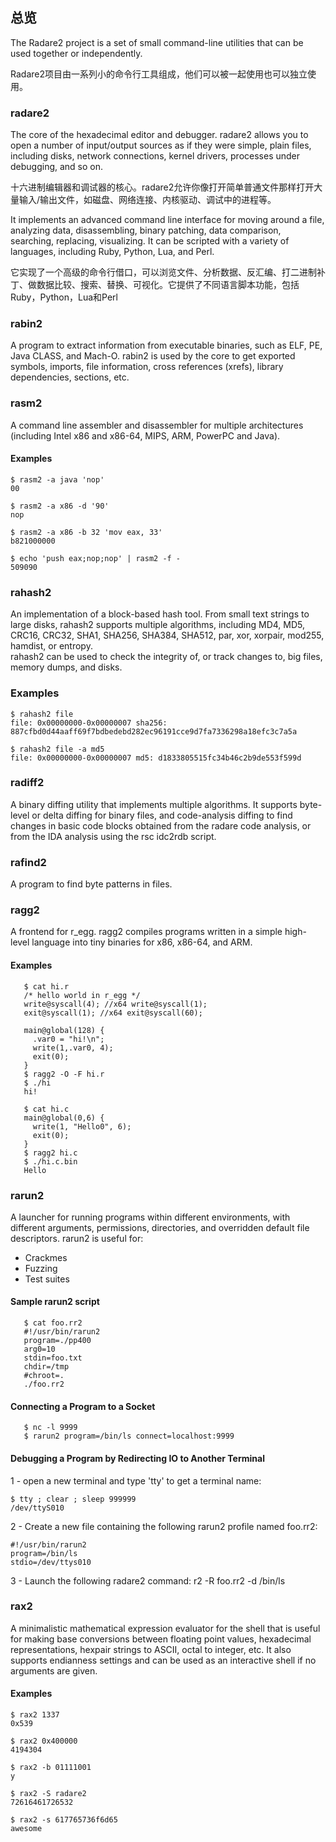 ## 总览

The Radare2 project is a set of small command-line utilities that can be used together or independently.

Radare2项目由一系列小的命令行工具组成，他们可以被一起使用也可以独立使用。

### radare2

The core of the hexadecimal editor and debugger. radare2 allows you to open a number of input/output sources as if they were simple, plain files, including disks, network connections, kernel drivers, processes under debugging, and so on.

十六进制编辑器和调试器的核心。radare2允许你像打开简单普通文件那样打开大量输入/输出文件，如磁盘、网络连接、内核驱动、调试中的进程等。

It implements an advanced command line interface for moving around a file, analyzing data, disassembling, binary patching, data comparison, searching, replacing, visualizing. It can be scripted with a variety of languages, including Ruby, Python, Lua, and Perl.

它实现了一个高级的命令行借口，可以浏览文件、分析数据、反汇编、打二进制补丁、做数据比较、搜索、替换、可视化。它提供了不同语言脚本功能，包括Ruby，Python，Lua和Perl

### rabin2

A program to extract information from executable binaries, such as ELF, PE, Java CLASS, and Mach-O. rabin2 is used by the core to get exported symbols, imports, file information, cross references \(xrefs\), library dependencies, sections, etc.

### rasm2

A command line assembler and disassembler for multiple architectures \(including Intel x86 and x86-64, MIPS, ARM, PowerPC and Java\).

#### Examples

```
$ rasm2 -a java 'nop'
00

$ rasm2 -a x86 -d '90'
nop

$ rasm2 -a x86 -b 32 'mov eax, 33'
b821000000

$ echo 'push eax;nop;nop' | rasm2 -f -
509090
```

### rahash2

An implementation of a block-based hash tool. From small text strings to large disks, rahash2 supports multiple algorithms, including MD4, MD5, CRC16, CRC32, SHA1, SHA256, SHA384, SHA512, par, xor, xorpair, mod255, hamdist, or entropy.  
rahash2 can be used to check the integrity of, or track changes to, big files, memory dumps, and disks.

### Examples

```
$ rahash2 file
file: 0x00000000-0x00000007 sha256: 887cfbd0d44aaff69f7bdbedebd282ec96191cce9d7fa7336298a18efc3c7a5a

$ rahash2 file -a md5
file: 0x00000000-0x00000007 md5: d1833805515fc34b46c2b9de553f599d
```

### radiff2

A binary diffing utility that implements multiple algorithms. It supports byte-level or delta diffing for binary files, and code-analysis diffing to find changes in basic code blocks obtained from the radare code analysis, or from the IDA analysis using the rsc idc2rdb  script.

### rafind2

A program to find byte patterns in files.

### ragg2

A frontend for r\_egg. ragg2 compiles programs written in a simple high-level language into tiny binaries for x86, x86-64, and ARM.

#### Examples

```
   $ cat hi.r
   /* hello world in r_egg */
   write@syscall(4); //x64 write@syscall(1);
   exit@syscall(1); //x64 exit@syscall(60);

   main@global(128) {
     .var0 = "hi!\n";
     write(1,.var0, 4);
     exit(0);
   }
   $ ragg2 -O -F hi.r
   $ ./hi
   hi!

   $ cat hi.c
   main@global(0,6) {
     write(1, "Hello0", 6);
     exit(0);
   }
   $ ragg2 hi.c
   $ ./hi.c.bin
   Hello
```

### rarun2

A launcher for running programs within different environments, with different arguments, permissions, directories, and overridden default file descriptors. rarun2 is useful for:

* Crackmes
* Fuzzing
* Test suites

#### Sample rarun2 script

```
   $ cat foo.rr2
   #!/usr/bin/rarun2
   program=./pp400
   arg0=10
   stdin=foo.txt
   chdir=/tmp
   #chroot=.
   ./foo.rr2
```

#### Connecting a Program to a Socket

```
   $ nc -l 9999
   $ rarun2 program=/bin/ls connect=localhost:9999
```

#### Debugging a Program by Redirecting IO to Another Terminal

1 - open a new terminal and type 'tty' to get a terminal name:

```
$ tty ; clear ; sleep 999999
/dev/ttyS010
```

2 - Create a new file containing the following rarun2 profile named foo.rr2:

```
#!/usr/bin/rarun2
program=/bin/ls
stdio=/dev/ttys010
```

3 - Launch the following radare2 command: r2 -R foo.rr2 -d /bin/ls

### rax2

A minimalistic mathematical expression evaluator for the shell that is useful for making base conversions between floating point values, hexadecimal representations, hexpair strings to ASCII, octal to integer, etc. It also supports endianness settings and can be used as an interactive shell if no arguments are given.

#### Examples

```
$ rax2 1337
0x539

$ rax2 0x400000
4194304

$ rax2 -b 01111001
y

$ rax2 -S radare2
72616461726532

$ rax2 -s 617765736f6d65
awesome
```



